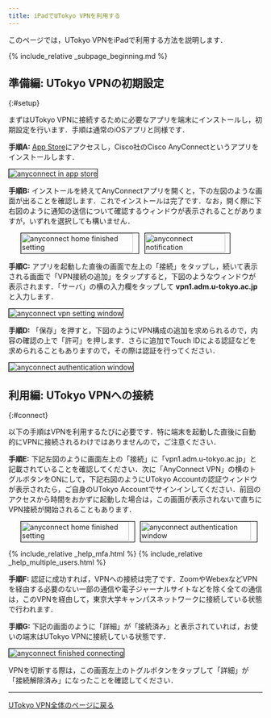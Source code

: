 ```yaml
---
title: iPadでUTokyo VPNを利用する 
---
```


このページでは，UTokyo VPNをiPadで利用する方法を説明します．

{% include_relative _subpage_beginning.md %}

## 準備編: UTokyo VPNの初期設定
{:#setup}

<!-- 最新版にアップデートしていることは前提とする -->

まずはUTokyo VPNに接続するために必要なアプリを端末にインストールし，初期設定を行います．手順は通常のiOSアプリと同様です．

**手順A:** [App Store](https://apps.apple.com/jp/app/cisco-anyconnect/id1135064690)にアクセスし，Cisco社のCisco AnyConnectというアプリをインストールします．

<img src="img/ipad01-app-store-anyconnect.png" alt="anyconnect in app store" style="margin:auto; border:solid 1px black;" />

**手順B:** インストールを終えてAnyConnectアプリを開くと，下の左図のような画面が出ることを確認します．これでインストールは完了です．なお，開く際に下右図のように通知の送信について確認するウィンドウが表示されることがありますが，いずれを選択しても構いません．

<ul style="display: flex;">
<li style="list-style: none;">
  <img src="img/ipad02-install.png" alt="anyconnect home finished setting" style="margin:auto; width:95%; border:solid 1px black;" /></li>
<li style="list-style: none;">
  <img src="img/ipad03-notification.png" alt="anyconnect notification" style="margin:auto; width:95%; border:solid 1px black;" /></li>
</ul>

**手順C:** アプリを起動した直後の画面で左上の「接続」をタップし，続いて表示される画面で「VPN接続の追加」をタップすると，下図のようなウィンドウが表示されます．「サーバ」の横の入力欄をタップして **vpn1.adm.u-tokyo.ac.jp** と入力します．

<img src="img/ipad04-add-vpn-connection.png" alt="anyconnect vpn setting window" style="margin:auto; border:solid 1px black;" />

**手順D:** 「保存」を押すと，下図のようにVPN構成の追加を求められるので，内容の確認の上で「許可」を押します．さらに追加でTouch IDによる認証などを求められることもありますので，その際は認証を行ってください．

<img src="img/ipad05-requesting-vpn.png" alt="anyconnect authentication window" style="margin:auto; border:solid 1px black;" />


## 利用編: UTokyo VPNへの接続
{:#connect}

以下の手順はVPNを利用するたびに必要です．特に端末を起動した直後に自動的にVPNに接続されるわけではありませんので，ご注意ください．

**手順E:** 下記左図のように画面左上の「接続」に「vpn1.adm.u-tokyo.ac.jp」と記載されていることを確認してください．次に「AnyConnect VPN」の横のトグルボタンをONにして，下記右図のようにUTokyo Accountの認証ウィンドウが表示されたら，ご自身のUTokyo Accountでサインインしてください．前回のアクセスから時間をおかずに起動した場合は，この画面が表示されないで直ちにVPN接続が開始されることもあります．

<ul style="display: flex;">
<li style="list-style: none;">
  <img src="img/ipad06-home-finished-setting.png" alt="anyconnect home finished setting" style="margin:auto; width:95%; border:solid 1px black;" /></li>
<li style="list-style: none;">
  <img src="img/ipad07-anyconnect-authentication.png" alt="anyconnect authentication window" style="margin:auto; width:95%; border:solid 1px black;" /></li>
</ul>

{% include_relative _help_mfa.html %}
{% include_relative _help_multiple_users.html %}

**手順F:** 認証に成功すれば，VPNへの接続は完了です．ZoomやWebexなどVPNを経由する必要のない一部の通信や電子ジャーナルサイトなどを除く全ての通信は，このVPNを経由して，東京大学キャンパスネットワークに接続している状態で行われます．

**手順G:** 下記の画面のように「詳細」が「接続済み」と表示されていれば，お使いの端末はUTokyo VPNに接続している状態です．

<img src="img/ipad08-anyconnect-connecting.png" alt="anyconnect finished connecting" style="margin:auto; border:solid 1px black;" />

VPNを切断する際は，この画面左上のトグルボタンをタップして「詳細」が「接続解除済み」になったことを確認してください．

---

[UTokyo VPN全体のページに戻る](.)
